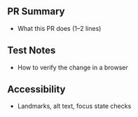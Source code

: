 ## PR Summary
- What this PR does (1–2 lines)

## Test Notes
- How to verify the change in a browser

## Accessibility
- Landmarks, alt text, focus state checks
